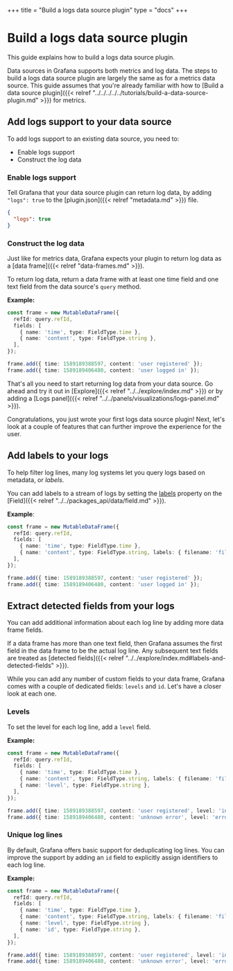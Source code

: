 +++
title = "Build a logs data source plugin"
type = "docs"
+++

# Build a logs data source plugin

This guide explains how to build a logs data source plugin.

Data sources in Grafana supports both metrics and log data. The steps to build a logs data source plugin are largely the same as for a metrics data source. This guide assumes that you're already familiar with how to [Build a data source plugin]({{< relref "../../../../../tutorials/build-a-data-source-plugin.md" >}}) for metrics.

## Add logs support to your data source

To add logs support to an existing data source, you need to:

- Enable logs support
- Construct the log data

### Enable logs support

Tell Grafana that your data source plugin can return log data, by adding `"logs": true` to the [plugin.json]({{< relref "metadata.md" >}}) file.

```json
{
  "logs": true
}
```

### Construct the log data

Just like for metrics data, Grafana expects your plugin to return log data as a [data frame]({{< relref "data-frames.md" >}}).

To return log data, return a data frame with at least one time field and one text field from the data source's `query` method.

**Example:**

```ts
const frame = new MutableDataFrame({
  refId: query.refId,
  fields: [
    { name: 'time', type: FieldType.time },
    { name: 'content', type: FieldType.string },
  ],
});

frame.add({ time: 1589189388597, content: 'user registered' });
frame.add({ time: 1589189406480, content: 'user logged in' });
```

That's all you need to start returning log data from your data source. Go ahead and try it out in [Explore]({{< relref "../../explore/index.md" >}}) or by adding a [Logs panel]({{< relref "../../panels/visualizations/logs-panel.md" >}}).

Congratulations, you just wrote your first logs data source plugin! Next, let's look at a couple of features that can further improve the experience for the user.

## Add labels to your logs

To help filter log lines, many log systems let you query logs based on metadata, or _labels_.

You can add labels to a stream of logs by setting the [labels](../../packages_api/data/field.md#labels-property) property on the [Field]({{< relref "../../packages_api/data/field.md" >}}).

**Example**:

```ts
const frame = new MutableDataFrame({
  refId: query.refId,
  fields: [
    { name: 'time', type: FieldType.time },
    { name: 'content', type: FieldType.string, labels: { filename: 'file.txt' } },
  ],
});

frame.add({ time: 1589189388597, content: 'user registered' });
frame.add({ time: 1589189406480, content: 'user logged in' });
```

## Extract detected fields from your logs

You can add additional information about each log line by adding more data frame fields.

If a data frame has more than one text field, then Grafana assumes the first field in the data frame to be the actual log line. Any subsequent text fields are treated as [detected fields]({{< relref "../../explore/index.md#labels-and-detected-fields" >}}).

While you can add any number of custom fields to your data frame, Grafana comes with a couple of dedicated fields: `levels` and `id`. Let's have a closer look at each one.

### Levels

To set the level for each log line, add a `level` field.

**Example:**

```ts
const frame = new MutableDataFrame({
  refId: query.refId,
  fields: [
    { name: 'time', type: FieldType.time },
    { name: 'content', type: FieldType.string, labels: { filename: 'file.txt' } },
    { name: 'level', type: FieldType.string },
  ],
});

frame.add({ time: 1589189388597, content: 'user registered', level: 'info' });
frame.add({ time: 1589189406480, content: 'unknown error', level: 'error' });
```

### Unique log lines

By default, Grafana offers basic support for deduplicating log lines. You can improve the support by adding an `id` field to explicitly assign identifiers to each log line.

**Example:**

```ts
const frame = new MutableDataFrame({
  refId: query.refId,
  fields: [
    { name: 'time', type: FieldType.time },
    { name: 'content', type: FieldType.string, labels: { filename: 'file.txt' } },
    { name: 'level', type: FieldType.string },
    { name: 'id', type: FieldType.string },
  ],
});

frame.add({ time: 1589189388597, content: 'user registered', level: 'info', id: 'd3b07384d113edec49eaa6238ad5ff00' });
frame.add({ time: 1589189406480, content: 'unknown error', level: 'error', id: 'c157a79031e1c40f85931829bc5fc552' });
```

